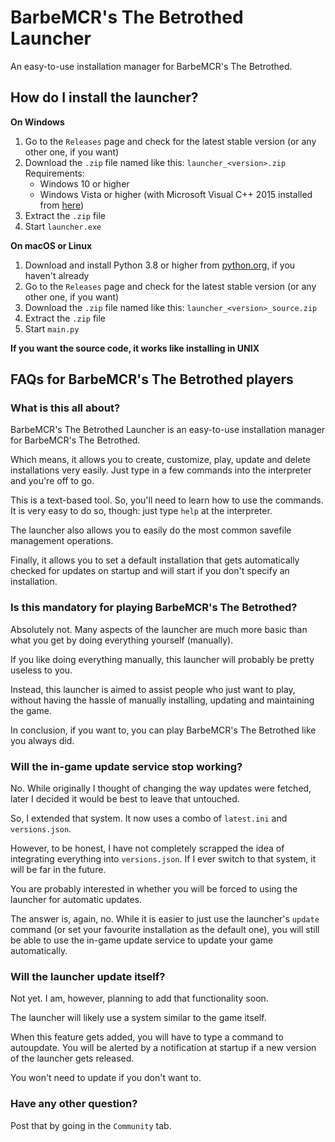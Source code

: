 # BarbeMCR's The Betrothed Launcher
An easy-to-use installation manager for BarbeMCR's The Betrothed.

## How do I install the launcher?

**On Windows**
1. Go to the `Releases` page and check for the latest stable version (or any other one, if you want)
2. Download the `.zip` file named like this: `launcher_<version>.zip`
   Requirements:
   - Windows 10 or higher
   - Windows Vista or higher (with Microsoft Visual C++ 2015 installed from [here](https://www.microsoft.com/en-us/download/details.aspx?id=52685))
3. Extract the `.zip` file
4. Start `launcher.exe`

**On macOS or Linux**
1. Download and install Python 3.8 or higher from [python.org](https://python.org), if you haven't already
2. Go to the `Releases` page and check for the latest stable version (or any other one, if you want)
3. Download the `.zip` file named like this: `launcher_<version>_source.zip`
4. Extract the `.zip` file
5. Start `main.py`

**If you want the source code, it works like installing in UNIX**

## FAQs for BarbeMCR's The Betrothed players

### What is this all about?
BarbeMCR's The Betrothed Launcher is an easy-to-use installation manager for BarbeMCR's The Betrothed.

Which means, it allows you to create, customize, play, update and delete installations very easily. Just type in a few commands into the interpreter and you're off to go.

This is a text-based tool. So, you'll need to learn how to use the commands. It is very easy to do so, though: just type `help` at the interpreter.

The launcher also allows you to easily do the most common savefile management operations.

Finally, it allows you to set a default installation that gets automatically checked for updates on startup and will start if you don't specify an installation.

### Is this mandatory for playing BarbeMCR's The Betrothed?
Absolutely not. Many aspects of the launcher are much more basic than what you get by doing everything yourself (manually).

If you like doing everything manually, this launcher will probably be pretty useless to you.

Instead, this launcher is aimed to assist people who just want to play, without having the hassle of manually installing, updating and maintaining the game.

In conclusion, if you want to, you can play BarbeMCR's The Betrothed like you always did.

### Will the in-game update service stop working?
No. While originally I thought of changing the way updates were fetched, later I decided it would be best to leave that untouched.

So, I extended that system. It now uses a combo of `latest.ini` and `versions.json`.

However, to be honest, I have not completely scrapped the idea of integrating everything into `versions.json`. If I ever switch to that system, it will be far in the future.

You are probably interested in whether you will be forced to using the launcher for automatic updates.

The answer is, again, no. While it is easier to just use the launcher's `update` command (or set your favourite installation as the default one), you will still be able to use the in-game update service to update your game automatically.

### Will the launcher update itself?
Not yet. I am, however, planning to add that functionality soon.

The launcher will likely use a system similar to the game itself.

When this feature gets added, you will have to type a command to autoupdate. You will be alerted by a notification at startup if a new version of the launcher gets released.

You won't need to update if you don't want to.

### Have any other question?
Post that by going in the `Community` tab.
